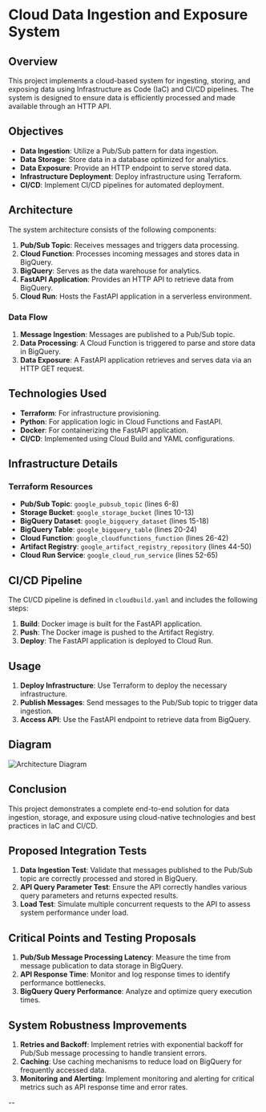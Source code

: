 # Cloud Data Ingestion and Exposure System

## Overview

This project implements a cloud-based system for ingesting, storing, and exposing data using Infrastructure as Code (IaC) and CI/CD pipelines. The system is designed to ensure data is efficiently processed and made available through an HTTP API.

## Objectives

- **Data Ingestion**: Utilize a Pub/Sub pattern for data ingestion.
- **Data Storage**: Store data in a database optimized for analytics.
- **Data Exposure**: Provide an HTTP endpoint to serve stored data.
- **Infrastructure Deployment**: Deploy infrastructure using Terraform.
- **CI/CD**: Implement CI/CD pipelines for automated deployment.

## Architecture

The system architecture consists of the following components:

1. **Pub/Sub Topic**: Receives messages and triggers data processing.
2. **Cloud Function**: Processes incoming messages and stores data in BigQuery.
3. **BigQuery**: Serves as the data warehouse for analytics.
4. **FastAPI Application**: Provides an HTTP API to retrieve data from BigQuery.
5. **Cloud Run**: Hosts the FastAPI application in a serverless environment.

### Data Flow

1. **Message Ingestion**: Messages are published to a Pub/Sub topic.
2. **Data Processing**: A Cloud Function is triggered to parse and store data in BigQuery.
3. **Data Exposure**: A FastAPI application retrieves and serves data via an HTTP GET request.

## Technologies Used

- **Terraform**: For infrastructure provisioning.
- **Python**: For application logic in Cloud Functions and FastAPI.
- **Docker**: For containerizing the FastAPI application.
- **CI/CD**: Implemented using Cloud Build and YAML configurations.

## Infrastructure Details

### Terraform Resources

- **Pub/Sub Topic**: `google_pubsub_topic` (lines 6-8)
- **Storage Bucket**: `google_storage_bucket` (lines 10-13)
- **BigQuery Dataset**: `google_bigquery_dataset` (lines 15-18)
- **BigQuery Table**: `google_bigquery_table` (lines 20-24)
- **Cloud Function**: `google_cloudfunctions_function` (lines 26-42)
- **Artifact Registry**: `google_artifact_registry_repository` (lines 44-50)
- **Cloud Run Service**: `google_cloud_run_service` (lines 52-65)

## CI/CD Pipeline

The CI/CD pipeline is defined in `cloudbuild.yaml` and includes the following steps:

1. **Build**: Docker image is built for the FastAPI application.
2. **Push**: The Docker image is pushed to the Artifact Registry.
3. **Deploy**: The FastAPI application is deployed to Cloud Run.

## Usage

1. **Deploy Infrastructure**: Use Terraform to deploy the necessary infrastructure.
2. **Publish Messages**: Send messages to the Pub/Sub topic to trigger data ingestion.
3. **Access API**: Use the FastAPI endpoint to retrieve data from BigQuery.

## Diagram

![Architecture Diagram](link_to_diagram.png)

## Conclusion

This project demonstrates a complete end-to-end solution for data ingestion, storage, and exposure using cloud-native technologies and best practices in IaC and CI/CD.

## Proposed Integration Tests

1. **Data Ingestion Test**: Validate that messages published to the Pub/Sub topic are correctly processed and stored in BigQuery.
2. **API Query Parameter Test**: Ensure the API correctly handles various query parameters and returns expected results.
3. **Load Test**: Simulate multiple concurrent requests to the API to assess system performance under load.

## Critical Points and Testing Proposals

1. **Pub/Sub Message Processing Latency**: Measure the time from message publication to data storage in BigQuery.
2. **API Response Time**: Monitor and log response times to identify performance bottlenecks.
3. **BigQuery Query Performance**: Analyze and optimize query execution times.

## System Robustness Improvements

1. **Retries and Backoff**: Implement retries with exponential backoff for Pub/Sub message processing to handle transient errors.
2. **Caching**: Use caching mechanisms to reduce load on BigQuery for frequently accessed data.
3. **Monitoring and Alerting**: Implement monitoring and alerting for critical metrics such as API response time and error rates.

--
